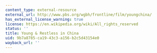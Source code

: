 ```yaml
---
content_type: external-resource
external_url: http://www.pbs.org/wgbh/frontline/film/youngchina/
has_external_license_warning: true
license: https://en.wikipedia.org/wiki/All_rights_reserved
status: ''
title: Young & Restless in China
uid: 9b7a8785-ca19-43c3-a156-b2c5d43154e0
wayback_url: ''
---
```


